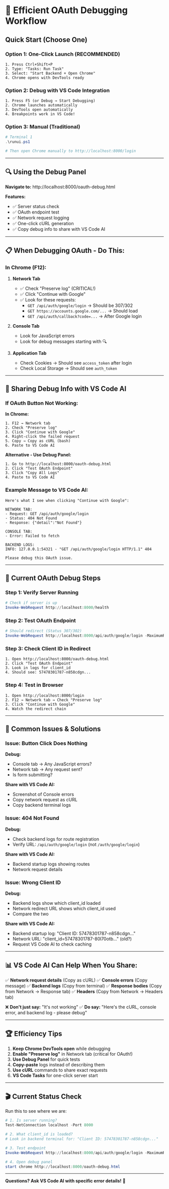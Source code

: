 # 🚀 Efficient OAuth Debugging Workflow

## Quick Start (Choose One)

### Option 1: One-Click Launch (RECOMMENDED)
```
1. Press Ctrl+Shift+P
2. Type: "Tasks: Run Task"
3. Select: "Start Backend + Open Chrome"
4. Chrome opens with DevTools ready
```

### Option 2: Debug with VS Code Integration
```
1. Press F5 (or Debug → Start Debugging)
2. Chrome launches automatically
3. DevTools open automatically
4. Breakpoints work in VS Code!
```

### Option 3: Manual (Traditional)
```powershell
# Terminal 1
.\runui.ps1

# Then open Chrome manually to http://localhost:8000/login
```

---

## 🔍 Using the Debug Panel

**Navigate to:** http://localhost:8000/oauth-debug.html

**Features:**
- ✅ Server status check
- ✅ OAuth endpoint test
- ✅ Network request logging
- ✅ One-click cURL generation
- ✅ Copy debug info to share with VS Code AI

---

## 📋 When Debugging OAuth - Do This:

### In Chrome (F12):

1. **Network Tab**
   - ✅ Check "Preserve log" (CRITICAL!)
   - ✅ Click "Continue with Google"
   - ✅ Look for these requests:
     - `GET /api/auth/google/login` → Should be 307/302
     - `GET https://accounts.google.com/...` → Should load
     - `GET /api/auth/callback?code=...` → After Google login

2. **Console Tab**
   - Look for JavaScript errors
   - Look for debug messages starting with 🔍

3. **Application Tab**
   - Check Cookies → Should see `access_token` after login
   - Check Local Storage → Should see `auth_token`

---

## 🤝 Sharing Debug Info with VS Code AI

### If OAuth Button Not Working:

**In Chrome:**
```
1. F12 → Network tab
2. Check "Preserve log"
3. Click "Continue with Google"
4. Right-click the failed request
5. Copy → Copy as cURL (bash)
6. Paste to VS Code AI
```

**Alternative - Use Debug Panel:**
```
1. Go to http://localhost:8000/oauth-debug.html
2. Click "Test OAuth Endpoint"
3. Click "Copy All Logs"
4. Paste to VS Code AI
```

### Example Message to VS Code AI:

```
Here's what I see when clicking "Continue with Google":

NETWORK TAB:
- Request: GET /api/auth/google/login
- Status: 404 Not Found
- Response: {"detail":"Not Found"}

CONSOLE TAB:
- Error: Failed to fetch

BACKEND LOGS:
INFO: 127.0.0.1:54321 - "GET /api/auth/google/login HTTP/1.1" 404

Please debug this OAuth issue.
```

---

## 🎯 Current OAuth Debug Steps

### Step 1: Verify Server Running
```powershell
# Check if server is up
Invoke-WebRequest http://localhost:8000/health
```

### Step 2: Test OAuth Endpoint
```powershell
# Should redirect (Status 307/302)
Invoke-WebRequest http://localhost:8000/api/auth/google/login -MaximumRedirection 0
```

### Step 3: Check Client ID in Redirect
```
1. Open http://localhost:8000/oauth-debug.html
2. Click "Test OAuth Endpoint"
3. Look in logs for client_id
4. Should see: 57478301787-n858cdgn...
```

### Step 4: Test in Browser
```
1. Open http://localhost:8000/login
2. F12 → Network tab → Check "Preserve log"
3. Click "Continue with Google"
4. Watch the redirect chain
```

---

## 🐛 Common Issues & Solutions

### Issue: Button Click Does Nothing
**Debug:**
- Console tab → Any JavaScript errors?
- Network tab → Any request sent?
- Is form submitting?

**Share with VS Code AI:**
- Screenshot of Console errors
- Copy network request as cURL
- Copy backend terminal logs

### Issue: 404 Not Found
**Debug:**
- Check backend logs for route registration
- Verify URL: `/api/auth/google/login` (not `/auth/google/login`)

**Share with VS Code AI:**
- Backend startup logs showing routes
- Network request details

### Issue: Wrong Client ID
**Debug:**
- Backend logs show which client_id loaded
- Network redirect URL shows which client_id used
- Compare the two

**Share with VS Code AI:**
- Backend startup log: "Client ID: 57478301787-n858cdgn..."
- Network URL: "client_id=57478301787-80l70otb..." (old?)
- Request VS Code AI to check caching

---

## 📊 VS Code AI Can Help When You Share:

✅ **Network request details** (Copy as cURL)
✅ **Console errors** (Copy message)
✅ **Backend logs** (Copy from terminal)
✅ **Response bodies** (Copy from Network → Response tab)
✅ **Headers** (Copy from Network → Headers tab)

❌ **Don't just say:** "It's not working"
✅ **Do say:** "Here's the cURL, console error, and backend log - please debug"

---

## 🏆 Efficiency Tips

1. **Keep Chrome DevTools open** while debugging
2. **Enable "Preserve log"** in Network tab (critical for OAuth!)
3. **Use Debug Panel** for quick tests
4. **Copy-paste** logs instead of describing them
5. **Use cURL** commands to share exact requests
6. **VS Code Tasks** for one-click server start

---

## 🎬 Current Status Check

Run this to see where we are:

```powershell
# 1. Is server running?
Test-NetConnection localhost -Port 8000

# 2. What client_id is loaded?
# Look in backend terminal for: "Client ID: 57478301787-n858cdgn..."

# 3. Test endpoint
Invoke-WebRequest http://localhost:8000/api/auth/google/login -MaximumRedirection 0

# 4. Open debug panel
start chrome http://localhost:8000/oauth-debug.html
```

---

**Questions? Ask VS Code AI with specific error details!** 🚀
